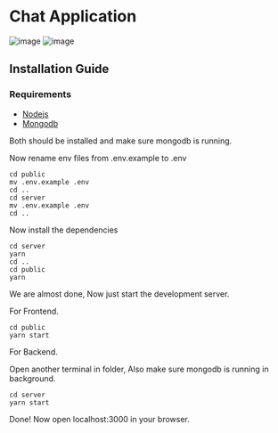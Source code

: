 # Chat Application 
![image](https://github.com/vinodkhichar/chat-app/assets/95199749/f0e12d85-5641-45c8-ac86-3ec7c4d70dcf)
![image](https://github.com/vinodkhichar/chat-app/assets/95199749/c74cd29b-a789-4a49-97e1-8e2145c3123d)

## Installation Guide

### Requirements
- [Nodejs](https://nodejs.org/en/download)
- [Mongodb](https://www.mongodb.com/docs/manual/administration/install-community/)

Both should be installed and make sure mongodb is running.

Now rename env files from .env.example to .env
```shell
cd public
mv .env.example .env
cd ..
cd server
mv .env.example .env
cd ..
```

Now install the dependencies
```shell
cd server
yarn
cd ..
cd public
yarn
```
We are almost done, Now just start the development server.

For Frontend.
```shell
cd public
yarn start
```
For Backend.

Open another terminal in folder, Also make sure mongodb is running in background.
```shell
cd server
yarn start
```

Done! Now open localhost:3000 in your browser.

